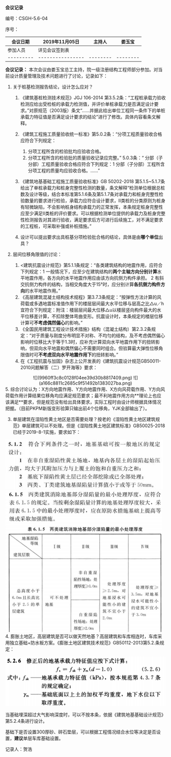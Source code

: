 **会议记录**

编号：CSGH-5.6-04

序号：

| 会议日期 | 2019年11月05日 | 主持人 | 娄玉宝 |
|---------|----------------|--------|--------|
| 参加人员 |      详见会议签到表              |
|---------|----------------|--------|--------|
**会议记录：** 
本次会议由娄玉宝总工主持，院一级注册结构工程师部分参加。对当前设计质量管理及技术问题进行了讨论，记录如下：

1. 关于桩基检测报告结论，设计怎么应对？

	1. 《建筑基桩检测技术规范》JGJ 106-2014 第3.5.2条：“工程桩承载力验收检测应给出受检桩的承载力检测值，并评价单桩承载力是否满足设计要求。”对原规范（2003版）条文“……并据此给出单位工程同一条件下的单桩承载力特征值是否满足设计要求的结论”进行了修改。具体内容看条文解释。
	2. 《建筑工程施工质量验收统一标准》第5.0.2条：“分项工程质量验收合格应符合下列规定：
	
		1. 分项工程所含的检验批均应验收合格。
		2. 分项工程所含的检验批的质量验收记录应完整。”
	5.0.3条：“ 分部（子分部）工程质量验收合格应符合下列规定：1
	分部（子分部）工程所含分项工程的质量均应验收合格。……”
	3. 《建筑地基基础工程施工质量验收标准》GB 50202-2018 第5.1.5\~5.1.7条给出了单桩承载力和桩身完整性检测的数量，条文解释“检测单位根据总桩数及设计等级，结合本标准第5.1.6条及第5.1.7条对承载力和桩身完整性检验数量的要求进行检验，承载力应符合设计要求，Ⅱ类桩的分类原则为桩身有轻微缺陷，不会影响桩身结构承载力的正常发挥，本条规定桩身完整性应至少满足Ⅱ类桩的评价要求。可以根据检测单位提供的承载力及桩身完整性检测报告对其进行验收，满足要求后方可进行后续施工，对不满足要求的工程桩，可采取补强或补桩措施。”
	4. 设计可以提出要求出具桩基分项检验批合格的结论，具体是由**哪个单位**出具？
	
2. 层间位移角限值的讨论：

	1. <建筑抗震设计规范》第5.1.1条规定：“各类建筑结构的地震作用，应符合下列规定：1 一般情况下，应至少在建筑结构的**两个主轴方向分别计算**水平地震作用，各方向的水平地震作用应由该方向抗侧力构件承担。 2 有斜交抗侧力构件的结构，当相交角度大于15°时，应分别计算**各抗侧力构件方向**的水平地震作用。”
	2. 《高层建筑混凝土结构技术规程》第3.7.3条规定：“按弹性方法计算的风荷载或多遇地震标准值作用下的楼层层间最大水平位移与层高之比△u／h宜符合下列规定：附注：楼层层间最大位移△u以楼层竖向构件最大的水平位移差计算，不扣除整体弯曲变形。抗震设计时，本条规定的楼层位移计算可**不考虑偶然偏心**的影响。”
	3. 《全国民用建筑工程设计技术措施》结构（混凝土结构）第2.3.2条规定：“对于质量与刚度分布明显不对称、不均匀的结构，及不考虑偶然偏心影响时位移比大于等于1.3时，应补充计算双向水平地震作用下的扭转影响，但双向水平地震和偶然偏心不需要同时组合。但验算最大弹性位移角限值时可**不考虑双向水平地震作用下**的扭转影响。”
	4. 在《工程抗震与加固》杂志上公开发表的《建筑抗震设计规范GB50011-2010问题解答（二）罗开海等》要求：

<div align=center>
![](9960ff3c8c0128f04ee39d30b8817409.png)
![](a166c8811c2685c9f51492b1383027ba.png)
</div>
	5. 综合讨论认为：X方向地震作用、Y方向地震作用、X方向风荷载作用、Y方向风荷载作用计算结果位移角均应满足规范要求；最不利地震作用方向**理论上也应该满足**要求，但是规范没有给出具体要求，实际工程时由设计师根据具体情况把握。（目前PKPM新版变形验算只输出前4个位移角，YJK全部输出了）。

3. 单层建筑在湿陷性黄土地区是否需要处理？按老的《湿陷性黄土地区建筑规范》单层建筑可以不处理。但是《湿陷性黄土地区建筑标准》GB50025-2018 已经于2019-8-1实施，要求如下：

![](64716a838d21d0e3235462e539cf0907.jpg)
![](94c397a44a297e1301df27c698c43668.png)
4. 膨胀土地区，高层建筑是否可以做天然地基？高层建筑和车库相连时，车库采用独立基础+防水板方案。《膨胀土地区建筑技术规范》GB50112-2013第5.2.条规定：

![](a2689d61a4c054c134b5671923d4ecf0.png)

当基础埋深超过大气影响深度时，可以不按本条，依据《建筑地基基础设计规范》第5.2.4条进行设计。

基础下是否设置300厚砂、碎石垫层，可以根据工程情况结合水位等决定是否设置，**建议**单层车库基础设置。

记录人：贺浩
